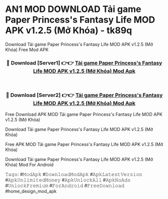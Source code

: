 # AN1 MOD DOWNLOAD Tải game Paper Princess's Fantasy Life MOD APK v1.2.5 (Mở Khóa) - tk89q
Download Tải game Paper Princess's Fantasy Life MOD APK v1.2.5 (Mở Khóa) Free Mod APK

<div align="center">
<h3>🔴 Download [Server1] 👉👉 <a href="https://apk-comot.site?title=Tải_game_Paper_Princess's_Fantasy_Life_MOD_APK_v1.2.5_(Mở_Khóa)">Tải game Paper Princess's Fantasy Life MOD APK v1.2.5 (Mở Khóa) Mod Apk</a></h3><br>

<h3>🔴 Download [Server2] 👉👉 <a href="https://apk-comot.site?title=Tải_game_Paper_Princess's_Fantasy_Life_MOD_APK_v1.2.5_(Mở_Khóa)">Tải game Paper Princess's Fantasy Life MOD APK v1.2.5 (Mở Khóa) Mod Apk</a></h3>
</div>


Free Download APK MOD Tải game Paper Princess's Fantasy Life MOD APK v1.2.5 (Mở Khóa)

Download Tải game Paper Princess's Fantasy Life MOD APK v1.2.5 (Mở Khóa) 

Free APK MOD Tải game Paper Princess's Fantasy Life MOD APK v1.2.5 (Mở Khóa) 

Download Tải game Paper Princess's Fantasy Life MOD APK v1.2.5 (Mở Khóa) Mod For Android

𝚃𝚊𝚐𝚜: #𝙼𝚘𝚍𝙰𝚙𝚔 #𝙳𝚘𝚠𝚗𝚕𝚘𝚊𝚍𝙼𝚘𝚍𝙰𝚙𝚔 #𝙰𝚙𝚔𝙻𝚊𝚝𝚎𝚜𝚝𝚅𝚎𝚛𝚜𝚒𝚘𝚗 #𝙰𝚙𝚔𝚄𝚗𝚕𝚒𝚖𝚒𝚝𝚎𝚍𝙼𝚘𝚗𝚎𝚢 #𝙰𝚙𝚔𝚄𝚗𝚕𝚘𝚌𝚔𝙰𝚕𝚕 #𝙰𝚙𝚔𝙽𝚘𝙰𝚍𝚜 #𝚄𝚗𝚕𝚘𝚌𝚔𝙿𝚛𝚎𝚖𝚒𝚞𝚖 #𝙵𝚘𝚛𝙰𝚗𝚍𝚛𝚘𝚒𝚍 #𝙵𝚛𝚎𝚎𝙳𝚘𝚠𝚗𝚕𝚘𝚊𝚍 #home_design_mod_apk